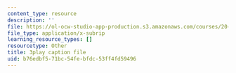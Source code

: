 ```yaml
---
content_type: resource
description: ''
file: https://ol-ocw-studio-app-production.s3.amazonaws.com/courses/20-219-becoming-the-next-bill-nye-writing-and-hosting-the-educational-show-january-iap-2015/b76edbf571bc54febfdc53ff4fd59496_VQi6t2NfWig.vtt
file_type: application/x-subrip
learning_resource_types: []
resourcetype: Other
title: 3play caption file
uid: b76edbf5-71bc-54fe-bfdc-53ff4fd59496
---
```

